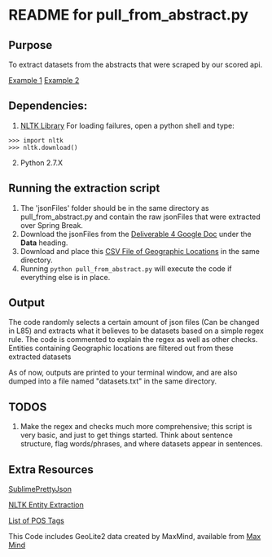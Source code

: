 # README for pull\_from\_abstract.py


## Purpose
To extract datasets from the abstracts that were scraped by our scored api. 

[Example 1](https://github.com/dzhibas/SublimePrettyJson) [Example 2](https://podaac.jpl.nasa.gov/forum/viewtopic.php?f=7&t=335)

## Dependencies:

1. [NLTK Library](http://www.nltk.org/install.html)
For loading failures, open a python shell and type:
```
>>> import nltk
>>> nltk.download()
```
2. Python 2.7.X

## Running the extraction script
1. The 'jsonFiles' folder should be in the same directory as pull_from_abstract.py
and contain the raw jsonFiles that were extracted over Spring Break. 
2. Download the jsonFiles from the [Deliverable 4 Google Doc](https://docs.google.com/document/d/18IRD_CoqINE-x46510zMlA1BbJPu4tOiceeeREQIrRg/edit?usp=sharing) under the **Data** heading.
3. Download and place this [CSV File of Geographic Locations](https://github.com/ushahidi/geograpy/blob/master/geograpy/data/GeoLite2-City-Locations.csv) in the same directory.
4. Running `python pull_from_abstract.py` will execute the code if everything 
else is in place.

## Output
The code randomly selects a certain amount of json files (Can be changed in L85)
and extracts what it believes to be datasets based on a simple regex rule. The code is
commented to explain the regex as well as other checks. Entities containing 
Geographic locations are filtered out from these extracted datasets
	
As of now, outputs are printed to your terminal window, and are also dumped into a file
named "datasets.txt" in the same directory.

## TODOS

1. Make the regex and checks much more comprehensive; this script is very basic, and just to 
get things started. Think about sentence structure, flag words/phrases, and where datasets appear in sentences.

## Extra Resources
[SublimePrettyJson](https://github.com/dzhibas/SublimePrettyJson)

[NLTK Entity Extraction](http://www.nltk.org/book/ch07.html)

[List of POS Tags](http://nishutayaltech.blogspot.in/2015/02/penn-treebank-pos-tags-in-natural.html)

This Code includes GeoLite2 data created by MaxMind, available from
[Max Mind](https://dev.maxmind.com/geoip/geoip2/geoip2-csv-databases/)
